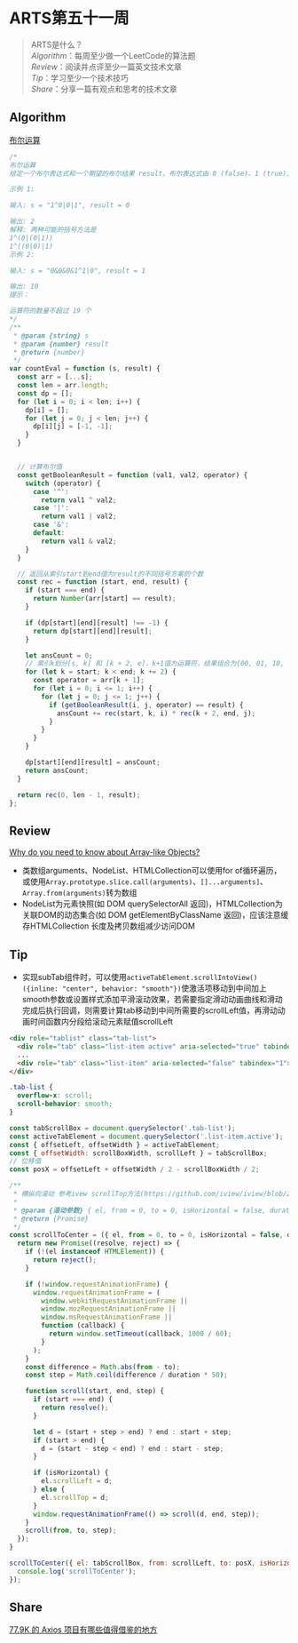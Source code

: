 # ARTS第五十一周

> ARTS是什么？  
  *Algorithm*：每周至少做一个LeetCode的算法题  
  *Review*：阅读并点评至少一篇英文技术文章  
  *Tip*：学习至少一个技术技巧  
  *Share*：分享一篇有观点和思考的技术文章  

## Algorithm

[布尔运算](https://leetcode-cn.com/problems/boolean-evaluation-lcci/)

```js
/*
布尔运算
给定一个布尔表达式和一个期望的布尔结果 result，布尔表达式由 0 (false)、1 (true)、& (AND)、 | (OR) 和 ^ (XOR) 符号组成。实现一个函数，算出有几种可使该表达式得出 result 值的括号方法。

示例 1:

输入: s = "1^0|0|1", result = 0

输出: 2
解释: 两种可能的括号方法是
1^(0|(0|1))
1^((0|0)|1)
示例 2:

输入: s = "0&0&0&1^1|0", result = 1

输出: 10
提示：

运算符的数量不超过 19 个
*/
/**
 * @param {string} s
 * @param {number} result
 * @return {number}
 */
var countEval = function (s, result) {
  const arr = [...s];
  const len = arr.length;
  const dp = [];
  for (let i = 0; i < len; i++) {
    dp[i] = [];
    for (let j = 0; j < len; j++) {
      dp[i][j] = [-1, -1];
    }
  }


  // 计算布尔值
  const getBooleanResult = function (val1, val2, operator) {
    switch (operator) {
      case '^':
        return val1 ^ val2;
      case '|':
        return val1 | val2;
      case '&':
      default:
        return val1 & val2;
    }
  }

  // 返回从索引start到end值为result的不同括号方案的个数
  const rec = function (start, end, result) {
    if (start === end) {
      return Number(arr[start] == result);
    }

    if (dp[start][end][result] !== -1) {
      return dp[start][end][result];
    }

    let ansCount = 0;
    // 索引k划分[s, k] 和 [k + 2, e]，k+1值为运算符，结果组合为{00, 01, 10, 11} 等于result则方案相乘增加
    for (let k = start; k < end; k += 2) {
      const operator = arr[k + 1];
      for (let i = 0; i <= 1; i++) {
        for (let j = 0; j <= 1; j++) {
          if (getBooleanResult(i, j, operator) == result) {
            ansCount += rec(start, k, i) * rec(k + 2, end, j);
          }
        }
      }
    }

    dp[start][end][result] = ansCount;
    return ansCount;
  }

  return rec(0, len - 1, result);
};
```

## Review

[Why do you need to know about Array-like Objects?](https://blog.greenroots.info/why-do-you-need-to-know-about-array-like-objects-ckgsynazh07er06s18ppn32n0)

- 类数组arguments、NodeList、HTMLCollection可以使用for of循环遍历，或使用`Array.prototype.slice.call(arguments)`、`[]...arguments]`、`Array.from(arguments)`转为数组
- NodeList为元素快照(如 DOM querySelectorAll 返回)，HTMLCollection为关联DOM的动态集合(如 DOM getElementByClassName 返回)，应该注意缓存HTMLCollection 长度及拷贝数组减少访问DOM

## Tip

- 实现subTab组件时，可以使用`activeTabElement.scrollIntoView()({inline: "center", behavior: "smooth"})`使激活项移动到中间加上smooth参数或设置样式添加平滑滚动效果，若需要指定滑动动画曲线和滑动完成后执行回调，则需要计算tab移动到中间所需要的scrollLeft值，再滑动动画时间函数内分段给滚动元素赋值scrollLeft

```html
<div role="tablist" class="tab-list">
  <div role="tab" class="list-item active" aria-selected="true" tabindex="0"></div>
  ...
  <div role="tab" class="list-item" aria-selected="false" tabindex="1"></div>
</div>
```

```css
.tab-list {
  overflow-x: scroll;
  scroll-behavior: smooth;
}
```

```js
const tabScrollBox = document.querySelector('.tab-list');
const activeTabElement = document.querySelector('.list-item.active');
const { offsetLeft, offsetWidth } = activeTabElement;
const { offsetWidth: scrollBoxWidth, scrollLeft } = tabScrollBox;
// 位移值
const posX = offsetLeft + offsetWidth / 2 - scrollBoxWidth / 2;

/**
 * 横纵向滚动 参考ivew scrollTop方法(https://github.com/iview/iview/blob/2.0/src/utils/assist.js)
 *
 * @param {滚动参数} { el, from = 0, to = 0, isHorizontal = false, duration = 300 }
 * @return {Promise} 
 */
const scrollToCenter = ({ el, from = 0, to = 0, isHorizontal = false, duration = 300 }) => {
  return new Promise((resolve, reject) => {
    if (!(el instanceof HTMLElement)) {
      return reject();
    }

    if (!window.requestAnimationFrame) {
      window.requestAnimationFrame = (
        window.webkitRequestAnimationFrame ||
        window.mozRequestAnimationFrame ||
        window.msRequestAnimationFrame ||
        function (callback) {
          return window.setTimeout(callback, 1000 / 60);
        }
      );
    }
    const difference = Math.abs(from - to);
    const step = Math.ceil(difference / duration * 50);

    function scroll(start, end, step) {
      if (start === end) {
        return resolve();
      }

      let d = (start + step > end) ? end : start + step;
      if (start > end) {
        d = (start - step < end) ? end : start - step;
      }

      if (isHorizontal) {
        el.scrollLeft = d;
      } else {
        el.scrollTop = d;
      }
      window.requestAnimationFrame(() => scroll(d, end, step));
    }
    scroll(from, to, step);
  });
}

scrollToCenter({ el: tabScrollBox, from: scrollLeft, to: posX, isHorizontal: true, duration: 300 }).then(() => {
  console.log('scrollToCenter');
});
```

## Share

[77.9K 的 Axios 项目有哪些值得借鉴的地方](https://mp.weixin.qq.com/s/gqr-CpLEIAEymbdLX3NrpQ)
